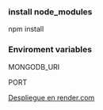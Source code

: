 
### install node_modules

npm install

### Enviroment variables

MONGODB_URI 

PORT 

[Despliegue en  render.com](https://pipe-node.onrender.com/)
